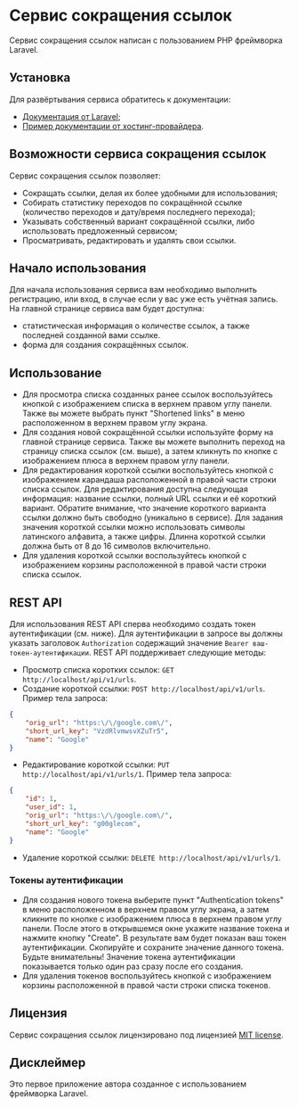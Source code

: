 # Сервис сокращения ссылок

Сервис сокращения ссылок написан с пользованием PHP фреймворка Laravel.

## Установка

Для развёртывания сервиса обратитесь к документации:
- [Документация от Laravel](https://laravel.com/docs/11.x/deployment);
- [Пример документации от хостинг-провайдера](https://www.hostinger.com/tutorials/how-to-deploy-laravel).


## Возможности сервиса сокращения ссылок

Сервис сокращения ссылок позволяет:
- Сокращать ссылки, делая их более удобными для использования;
- Собирать статистику переходов по сокращённой ссылке (количество переходов и дату/время последнего перехода);
- Указывать собственный вариант сокращённой ссылки, либо использовать предложенный сервисом;
- Просматривать, редактировать и удалять свои ссылки.

## Начало использования

Для начала использования сервиса вам необходимо выполнить регистрацию, или вход, в  случае если у вас уже есть учётная запись.
На главной странице сервиса вам будет доступна:
- статистическая информация о количестве ссылок, а также последней созданной вами ссылке.
- форма для создания сокращённых ссылок.

## Использование

- Для просмотра списка созданных ранее ссылок воспользуйтесь кнопкой с изображением списка в верхнем правом углу панели. Также вы можете выбрать пункт "Shortened links" в меню  расположенном в верхнем правом углу экрана.
- Для создания новой сокращённой ссылки используйте форму на главной странице сервиса. Также вы можете выполнить переход на страницу списка ссылок (см. выше), а затем кликнуть по кнопке с изображением плюса в верхнем правом углу панели.
- Для редактирования короткой ссылки воспользуйтесь кнопкой с изображением карандаша расположенной в правой части строки списка ссылок. Для редактирования доступна следующая  информация: название ссылки, полный URL ссылки и её короткий вариант. Обратите внимание, что значение короткого варианта ссылки должно быть свободно (уникально в сервисе). Для задания значения короткой ссылки можно использовать символы латинского алфавита, а также цифры. Длинна короткой ссылки должна быть от 8 до 16 символов включительно.
- Для удаления короткой ссылки воспользуйтесь кнопкой с изображением корзины расположенной в правой части строки списка ссылок.

## REST API

Для использования REST API сперва необходимо создать токен аутентификации (см. ниже). Для аутентификации в запросе вы должны указать заголовок `Authorization` содержащий значение `Bearer ваш-токен-аутентификации`.
REST API поддерживает следующие методы:
- Просмотр списка коротких ссылок: `GET http://localhost/api/v1/urls`.
- Создание короткой ссылки: `POST http://localhost/api/v1/urls`. Пример тела запроса:
```json
{
    "orig_url": "https:\/\/google.com\/",
    "short_url_key": "VzdRlvmwsvXZuTr5",
    "name": "Google"
}
```
- Редактирование короткой ссылки: `PUT http://localhost/api/v1/urls/1`. Пример тела запроса:
```json
{
    "id": 1,
    "user_id": 1,
    "orig_url": "https:\/\/google.com\/",
    "short_url_key": "g00glecom",
    "name": "Google"
}

```
- Удаление короткой ссылки: `DELETE http://localhost/api/v1/urls/1`.

### Токены аутентификации
- Для создания нового токена выберите пункт "Authentication tokens" в меню расположенном в верхнем правом углу экрана, а затем кликните по кнопке с изображением плюса в верхнем правом углу панели. После этого в открывшемся окне укажите название токена и нажмите кнопку "Create". В результате вам будет показан ваш токен аутентификации. Скопируйте и сохраните значение данного токена. Будьте внимательны! Значение токена аутентификации показывается только один раз сразу после его создания.
- Для удаления токенов воспользуйтесь кнопкой с изображением корзины расположенной в правой части строки списка токенов.  

## Лицензия

Сервис сокращения ссылок лицензировано под лицензией [MIT license](https://opensource.org/licenses/MIT).

## Дисклеймер

Это первое приложение автора созданное с использованием фреймворка Laravel. 